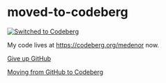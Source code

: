 # moved-to-codeberg
[![Switched to Codeberg](https://img.shields.io/badge/Switched_to-Codeberg-blue?logo=codeberg&logoColor=white)](https://codeberg.org/medenor/promptvault/)

My code lives at https://codeberg.org/medenor now.

[Give up GitHub](https://giveupgithub.org)

[Moving from GitHub to Codeberg](https://www.erat.org/codeberg.html)
